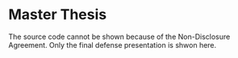 # Master Thesis
The source code cannot be shown because of the Non-Disclosure Agreement. Only the final defense presentation is shwon here.
